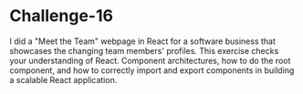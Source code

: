 # Challenge-16
 I did a "Meet the Team" webpage in React for a software business that showcases the changing team members' profiles. This exercise checks your understanding of React. Component architectures, how to do the root component, and how to correctly import and export components in building a scalable React application.
